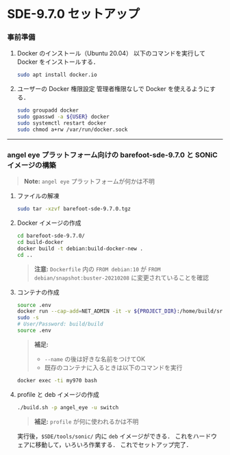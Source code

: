 # SDE-9.7.0 セットアップ
### 事前準備
   1. Docker のインストール（Ubuntu 20.04）
    以下のコマンドを実行して Docker をインストールする．
	   ```bash
	  sudo apt install docker.io
	  ```
   2. ユーザーの Docker 権限設定
  管理者権限なしで Docker を使えるようにする．
	   ```bash
	  sudo groupadd docker
	  sudo gpasswd -a ${USER} docker
	  sudo systemctl restart docker
	  sudo chmod a+rw /var/run/docker.sock
	  ```

---
### angel eye プラットフォーム向けの barefoot-sde-9.7.0 と SONiC イメージの構築
> **Note:** `angel eye` プラットフォームが何かは不明

   1. ファイルの解凍
	  ```bash
	  sudo tar -xzvf barefoot-sde-9.7.0.tgz
	  ```

   2. Docker イメージの作成
	  ```bash
	  cd barefoot-sde-9.7.0/
	  cd build-docker
	  docker build -t debian:build-docker-new .
	  cd ..
	  ```
	  > **注意:** `Dockerfile` 内の `FROM debian:10` が `FROM debian/snapshot:buster-20210208` に変更されていることを確認

   3. コンテナの作成
	  ```bash
	  source .env
	  docker run --cap-add=NET_ADMIN -it -v ${PROJECT_DIR}:/home/build/src --name my970 debian:build-docker-new
	  sudo -s
	  # User/Password: build/build
	  source .env
	  ```
	  > **補足:**
	  > - `--name` の後は好きな名前をつけてOK
	  > - 既存のコンテナに入るときは以下のコマンドを実行
	  ```bash
	  docker exec -ti my970 bash
	  ```

   4. profile と deb イメージの作成
	  ```bash
	  ./build.sh -p angel_eye -u switch
	  ```
	  > **補足:** `profile` が何に使われるかは不明
  
	  実行後，`$SDE/tools/sonic/` 内に `deb` イメージができる．
	  これをハードウェアに移動して，いろいろ作業する．
	  これでセットアップ完了．
